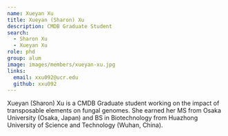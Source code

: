 ```yaml
---
name: Xueyan Xu
title: Xueyan (Sharon) Xu
description: CMDB Graduate Student
search:
  - Sharon Xu
  - Xueyan Xu
role: phd
group: alum
image: images/members/xueyan-xu.jpg
links:
  email: xxu092@ucr.edu
  github: xxu092
---
```


Xueyan (Sharon) Xu is a CMDB Graduate student working on the impact of transposable elements on fungal genomes. 
She earned her MS from Osaka University (Osaka, Japan) and BS in Biotechnology from Huazhong University of Science and Technology (Wuhan, China).
